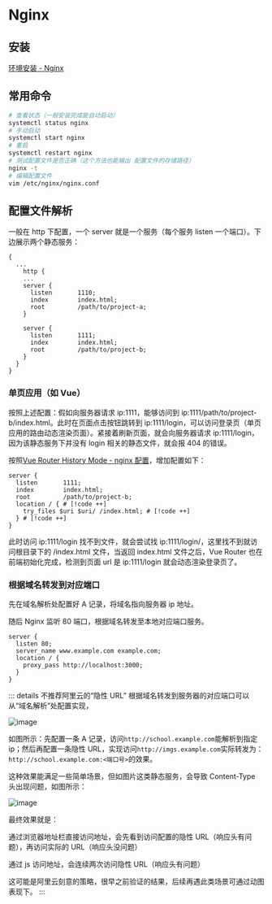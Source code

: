 # Nginx

## 安装

[环境安装 - Nginx](./env-install#nginx)

## 常用命令

```bash
# 查看状态（一般安装完成能自动启动）
systemctl status nginx
# 手动启动
systemctl start nginx
# 重启
systemctl restart nginx
# 测试配置文件是否正确（这个方法也能输出 配置文件的存储路径）
nginx -t
# 编辑配置文件
vim /etc/nginx/nginx.conf
```

## 配置文件解析

一般在 http 下配置，一个 server 就是一个服务（每个服务 listen 一个端口）。下边展示两个静态服务：

```nginx
{
  ...
	http {
  	...
  	server {
      listen       1110;
      index        index.html;
      root         /path/to/project-a;
    }

  	server {
      listen       1111;
      index        index.html;
      root         /path/to/project-b;
    }
  }
}
```

### 单页应用（如 Vue）

按照上述配置：假如向服务器请求 ip:1111，能够访问到 ip:1111/path/to/project-b/index.html。此时在页面点击按钮跳转到 ip:1111/login，可以访问登录页（单页应用的路由动态渲染页面）。紧接着刷新页面，就会向服务器请求 ip:1111/login，因为该静态服务下并没有 login 相关的静态文件，就会报 404 的错误。

按照[Vue Router History Mode - nginx 配置](https://router.vuejs.org/zh/guide/essentials/history-mode.html#nginx)，增加配置如下：

```nginx
server {
  listen       1111;
  index        index.html;
  root         /path/to/project-b;
  location / { # [!code ++]
    try_files $uri $uri/ /index.html; # [!code ++]
  } # [!code ++]
}
```

此时访问 ip:1111/login 找不到文件，就会尝试找 ip:1111/login/，这里找不到就访问根目录下的 /index.html 文件，当返回 index.html 文件之后，Vue Router 也在前端初始化完成，检测到页面 url 是 ip:1111/login 就会动态渲染登录页了。

### 根据域名转发到对应端口

先在域名解析处配置好 A 记录，将域名指向服务器 ip 地址。

随后 Nginx 监听 80 端口，根据域名转发至本地对应端口服务。

```nginx
server {
  listen 80;
  server_name www.example.com example.com;
  location / {
    proxy_pass http://localhost:3000;
  }
}
```

::: details 不推荐阿里云的“隐性 URL”
根据域名转发到服务器的对应端口可以从“域名解析”处配置实现，

![image](https://cdn.jsdmirror.com/gh/felbry/picx-images-hosting@master/image.64ds4lt9qo.webp)

如图所示：先配置一条 A 记录，访问`http://school.example.com`能解析到指定 ip；然后再配置一条隐性 URL，实现访问`http://imgs.example.com`实际转发为：`http://school.example.com:<端口号>`的效果。

这种效果能满足一些简单场景，但如图片这类静态服务，会导致 Content-Type 头出现问题，如图所示：

![image](https://cdn.jsdmirror.com/gh/felbry/picx-images-hosting@master/image.7w6qzi9evd.webp)

最终效果就是：

通过浏览器地址栏直接访问地址，会先看到访问配置的隐性 URL（响应头有问题），再访问实际的 URL（响应头没问题）

通过 js 访问地址，会连续两次访问隐性 URL（响应头有问题）

这可能是阿里云刻意的策略，很早之前验证的结果，后续再遇此类场景可通过动图表现下。
:::
